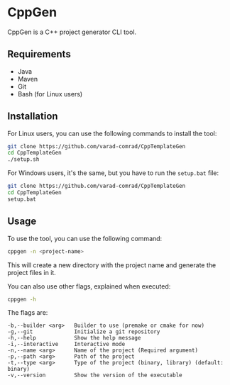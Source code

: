 # CppGen

CppGen is a C++ project generator CLI tool. 

## Requirements

- Java
- Maven
- Git
- Bash (for Linux users)

## Installation

For Linux users, you can use the following commands to install the tool:

```bash
git clone https://github.com/varad-comrad/CppTemplateGen
cd CppTemplateGen
./setup.sh
```

For Windows users, it's the same, but you have to run the `setup.bat` file:

```bash
git clone https://github.com/varad-comrad/CppTemplateGen
cd CppTemplateGen
setup.bat
```

## Usage

To use the tool, you can use the following command:

```bash
cppgen -n <project-name>
```

This will create a new directory with the project name and generate the project files in it.

You can also use other flags, explained when executed:
```bash
cppgen -h
```

The flags are:
```
-b,--builder <arg>   Builder to use (premake or cmake for now)
-g,--git             Initialize a git repository
-h,--help            Show the help message
-i,--interactive     Interactive mode
-n,--name <arg>      Name of the project (Required argument)
-p,--path <arg>      Path of the project
-t,--type <arg>      Type of the project (binary, library) (default: binary)
-v,--version         Show the version of the executable
```                                             

